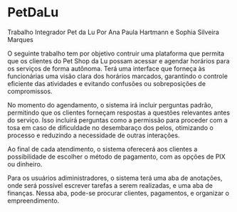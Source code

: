 # PetDaLu

Trabalho Integrador Pet da Lu
Por Ana Paula Hartmann e Sophia Silveira Marques

O seguinte trabalho tem por objetivo contruir uma plataforma que permita que os clientes do Pet Shop da Lu possam acessar e agendar horários para os serviços de forma autônoma. Terá uma interface que forneça às funcionárias uma visão clara dos horários marcados, garantindo o controle eficiente das atividades e evitando confusões ou sobreposições de compromissos.

No momento do agendamento, o sistema irá incluir perguntas padrão, permitindo que os clientes forneçam respostas a questões relevantes antes do serviço. Isso incluirá perguntas como a permissão para proceder com a tosa em caso de dificuldade no desembaraço dos pelos, otimizando o processo e reduzindo a necessidade de outras interações.

Ao final de cada atendimento, o sistema oferecerá aos clientes a possibilidade de escolher o método de pagamento, com as opções de PIX ou dinheiro.

Para os usuários adiministradores, o sistema terá uma aba de anotações, onde será possível escrever tarefas a serem realizadas, e uma aba de finanças. Nessa aba, pode-se procurar clientes, pagamentos, e organizar o empreendimento.
